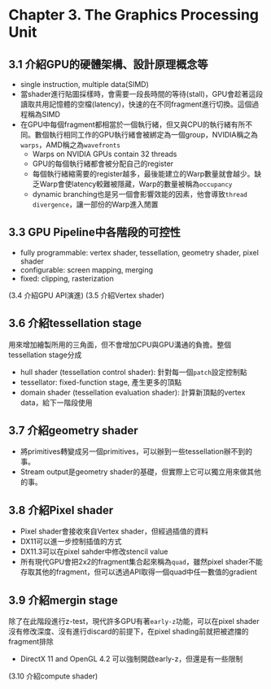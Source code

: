 # Chapter 3. The Graphics Processing Unit
## 3.1 介紹GPU的硬體架構、設計原理概念等
* single instruction, multiple data(SIMD)
* 當shader進行貼圖採樣時，會需要一段長時間的等待(stall)，GPU會趁著這段讀取共用記憶體的空檔(latency)，快速的在不同fragment進行切換。這個過程稱為SIMD
* 在GPU中每個fragment都相當於一個執行緒，但又與CPU的執行緒有所不同。數個執行相同工作的GPU執行緒會被綁定為一個group，NVIDIA稱之為`warps`，AMD稱之為`wavefronts`
    * Warps on NVIDIA GPUs contain 32 threads
    * GPU的每個執行緒都會被分配自己的register
    * 每個執行緒縮需要的register越多，最後能建立的Warp數量就會越少。缺乏Warp會使latency較難被隱藏，Warp的數量被稱為`occupancy`
    * dynamic branching也是另一個會影響效能的因素，他會導致`thread divergence`，讓一部份的Warp進入閒置

## 3.3 GPU Pipeline中各階段的可控性
* fully programmable: vertex shader, tessellation, geometry shader, pixel shader
* configurable: screen mapping, merging
* fixed: clipping, rasterization

(3.4 介紹GPU API演進)
(3.5 介紹Vertex shader)

## 3.6 介紹tessellation stage
用來增加繪製所用的三角面，但不會增加CPU與GPU溝通的負擔。整個tessellation stage分成
* hull shader (tessellation control shader): 針對每一個`patch`設定控制點
* tessellator: fixed-function stage, 產生更多的頂點
* domain shader (tessellation evaluation shader): 計算新頂點的vertex data，給下一階段使用

## 3.7 介紹geometry shader
* 將primitives轉變成另一個primitives，可以辦到一些tessellation辦不到的事。
* Stream output是geometry shader的基礎，但實際上它可以獨立用來做其他的事。

## 3.8 介紹Pixel shader
* Pixel shader會接收來自Vertex shader，但經過插值的資料
* DX11可以進一步控制插值的方式
* DX11.3可以在pixel sahder中修改stencil value
* 所有現代GPU會把2x2的fragment集合起來稱為`quad`，雖然pixel shader不能存取其他的fragment，但可以透過API取得一個quad中任一數值的gradient

## 3.9 介紹mergin stage
除了在此階段進行z-test，現代許多GPU有著`early-z`功能，可以在pixel shader沒有修改深度、沒有進行discard的前提下，在pixel shading前就把被遮擋的fragment排除
* DirectX 11 and OpenGL 4.2 可以強制開啟early-z，但還是有一些限制

(3.10 介紹compute shader)